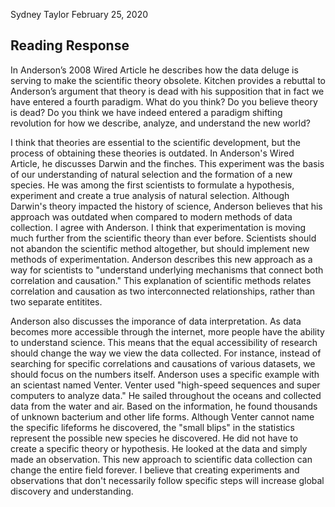 Sydney Taylor 
February 25, 2020

## Reading Response

In Anderson’s 2008 Wired Article he describes how the data deluge is serving to make the scientific theory obsolete. Kitchen provides a rebuttal to Anderson’s argument that theory is dead with his supposition that in fact we have entered a fourth paradigm. What do you think? Do you believe theory is dead? Do you think we have indeed entered a paradigm shifting revolution for how we describe, analyze, and understand the new world?

I think that theories are essential to the scientific development, but the process of obtaining these theories is outdated. In Anderson's Wired Article, he discusses Darwin and the finches. This experiment was the basis of our understanding of natural selection and the formation of a new species. He was among the first scientists to formulate a hypothesis, experiment and create a true analysis of natural selection. Although Darwin's theory impacted the history of science, Anderson believes that his approach was outdated when compared to modern methods of data collection. I agree with Anderson. I think that experimentation is moving much further from the scientific theory than ever before. Scientists should not abandon the scientific method altogether, but should implement new methods of experimentation. Anderson describes this new approach as a way for scientists to "understand underlying mechanisms that connect both correlation and causation." This explanation of scientific methods relates correlation and causation as two interconnected relationships, rather than two separate entitites. 

Anderson also discusses the imporance of data interpretation. As data becomes more accessible through the internet, more people have the ability to understand science. This means that the equal accessibility of research should change the way we view the data collected. For instance, instead of searching for specific correlations and causations of various datasets, we should focus on the numbers itself. Anderson uses a specific example with an scientast named Venter. Venter used "high-speed sequences and super computers to analyze data." He sailed throughout the oceans and collected data from the water and air. Based on the information, he found thousands of unknown bacterium and other life forms. Although Venter cannot name the specific lifeforms he discovered, the "small blips" in the statistics represent the possible new species he discovered. He did not have to create a specific theory or hypothesis. He looked at the data and simply made an observation. This new approach to scientific data collection can change the entire field forever. I believe that creating experiments and observations that don't necessarily follow specific steps will increase global discovery and understanding. 


